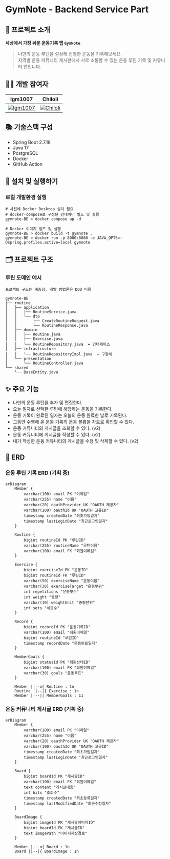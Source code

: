 # GymNote - Backend Service Part
## 💪 프로젝트 소개
**세상에서 가장 쉬운 운동기록 앱 `GymNote`**

> 나만의 운동 루틴을 설정해 진행한 운동을 기록해보세요.  
> 지역별 운동 커뮤니티 게시판에서 서로 소통할 수 있는 운동 루틴 기록 및 커뮤니티 앱입니다.

## 🧑‍💻 개발 참여자
|lgm1007|Chiloli|
|---|---|
|[![lgm1007](https://github.com/lgm1007.png?size=200)](https://github.com/lgm1007)|[![Chiloli](https://github.com/Chiloli.png?size=200)](https://github.com/Chiloli)

## 📚 기술스택 구성
- Spring Boot 2.7.18
- Java 17
- PostgreSQL
- Docker
- GitHub Action

## 🚀 설치 및 실행하기
### 로컬 개발환경 실행
```
# 사전에 Docker Desktop 설치 필요
# docker-compose로 구성된 컨테이너 빌드 및 실행
gymnote-BE > docker compose up -d

# Docker 이미지 빌드 및 실행
gymnote-BE > docker build -t gymnote .
gymnote-BE > docker run -p 8080:8080 -e JAVA_OPTS=-Dspring.profiles.active=local gymnote
```

## 🗂 프로젝트 구조
### 루틴 도메인 예시
```
프로젝트 구조는 계층형, 개발 방법론은 DDD 따름

gymnote-BE
├── routine
│   ├── application
│   │   ├── RoutineService.java
│   │   └── dto
│   │       ├── CreateRoutineRequest.java
│   │       └── RoutineResponse.java
│   ├── domain
│   │   ├── Routine.java
│   │   ├── Exercise.java
│   │   └── RoutineRepository.java  ⬅️ 인터페이스
│   ├── infrastructure
│   │   └── RoutineRepositoryImpl.java  ⬅️ 구현체
│   └── presentation
│       └── RoutineController.java
└── shared
    └── BaseEntity.java
```

## ✨ 주요 기능
- 나만의 운동 루틴을 추가 및 편집한다.
- 오늘 일자로 선택한 루틴에 해당하는 운동을 기록한다.
- 운동 기록이 완료된 일자는 오늘의 운동 완료한 날로 기록된다.
- 그동안 수행해 온 운동 기록의 운동 볼륨을 차트로 확인할 수 있다.
- 운동 커뮤니티의 게시글을 조회할 수 있다. (v2)
- 운동 커뮤니티에 게시글을 작성할 수 있다. (v2)
- 내가 작성한 운동 커뮤니티의 게시글을 수정 및 삭제할 수 있다. (v2)

## 💾 ERD
### 운동 루틴 기록 ERD (기획 중)
```mermaid
erDiagram
    Member {
        varchar(100) email PK "이메일"
        varchar(255) name "이름"
        varchar(20) oauthProvider UK "OAUTH 제공자"
        varchar(100) oauthId UK "OAUTH 고유ID"
        timestamp createdDate "최초가입일자"
        timestamp lastLoginDate "최근로그인일자"
    }

    Routine {
        bigint routineId PK "루틴ID"
        varchar(255) routineName "루틴이름"
        varchar(100) email FK "회원이메일"
    }

    Exercise {
        bigint exerciseId PK "운동ID"
        bigint routineId FK "루틴ID"
        varchar(50) exerciseName "운동이름"
        varchar(30) exerciseTarget "운동부위"
        int repetitions "운동횟수"
        int weight "중량"
        varchar(10) weightUnit "중량단위"
        int sets "세트수"
    }

    Record {
        bigint recordId PK "운동기록ID"
        varchar(100) email "회원이메일"
        bigint routineId "루틴ID"
        timestamp recordDate "운동완료일자"
    }

    MemberGoals {
        bigint statusId PK "회원상태ID"
        varchar(100) email FK "회원이메일"
        varchar(30) goals "운동목표"
    }

    Member ||--o{ Routine : 1n
    Routine ||--|{ Exercise : 1n
    Member ||--|| MemberGoals : 11
```

### 운동 커뮤니티 게시글 ERD (기획 중)
```mermaid
erDiagram
    Member {
        varchar(100) email PK "이메일"
        varchar(255) name "이름"
        varchar(20) oauthProvider UK "OAUTH 제공자"
        varchar(100) oauthId UK "OAUTH 고유ID"
        timestamp createdDate "최초가입일자"
        timestamp lastLoginDate "최근로그인일자"
    }

    Board {
        bigint boardId PK "게시글ID"
        varchar(100) email FK "회원이메일"
        text content "게시글내용"
        int hits "조회수"
        timestamp createdDate "최초등록일자"
        timestamp lastModifiedDate "최근수정일자"
    }

    BoardImage {
        bigint imageId PK "게시글이미지ID"
        bigint boardId FK "게시글ID"
        text imagePath "이미지저장경로"
    }

    Member ||--o{ Board : 1n
    Board ||--|{ BoardImage : 1n
```
